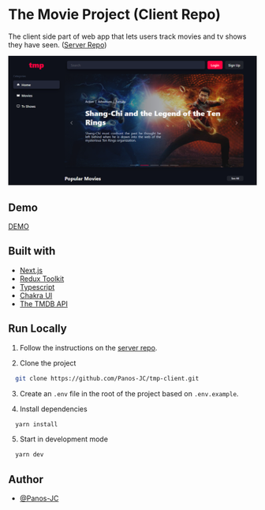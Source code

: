 # The Movie Project (Client Repo)

The client side part of web app that lets users track movies and tv shows they have seen.
([Server Repo](https://github.com/Panos-JC/tmp-server))

![Og Image](https://raw.githubusercontent.com/Panos-JC/tmp-client/main/public/og.png)

## Demo

[DEMO](https://tmp-client.vercel.app/)

## Built with

- [Next.js](https://nextjs.org/)
- [Redux Toolkit](https://redux-toolkit.js.org/)
- [Typescript](https://www.typescriptlang.org/)
- [Chakra UI](https://chakra-ui.com/)
- [The TMDB API](https://developers.themoviedb.org/3/getting-started/introduction)

## Run Locally

1. Follow the instructions on the [server repo](https://github.com/Panos-JC/tmp-server).

2. Clone the project

```bash
  git clone https://github.com/Panos-JC/tmp-client.git
```

3. Create an `.env` file in the root of the project based on `.env.example`.

4. Install dependencies

```bash
  yarn install
```

5. Start in development mode

```bash
  yarn dev
```

## Author

- [@Panos-JC](https://github.com/Panos-JC)

